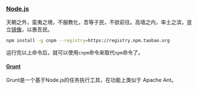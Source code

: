 ### [Node.js](http://nodejs.org/)
天朝之外，蛮夷之境，不服教化，吾等子民，不欲前往。高墙之内，率土之滨，竖立[镜像](http://npm.taobao.org/)，以惠吾民。
```bash
npm install -g cnpm --registry=https://registry.npm.taobao.org
```
运行完以上命令后，就可以使用`cnpm`命令来取代`npm`命令了。


#### [Grunt](http://gruntjs.com/)
Grunt是一个基于Node.js的任务执行工具，在功能上类似于 Apache Ant。